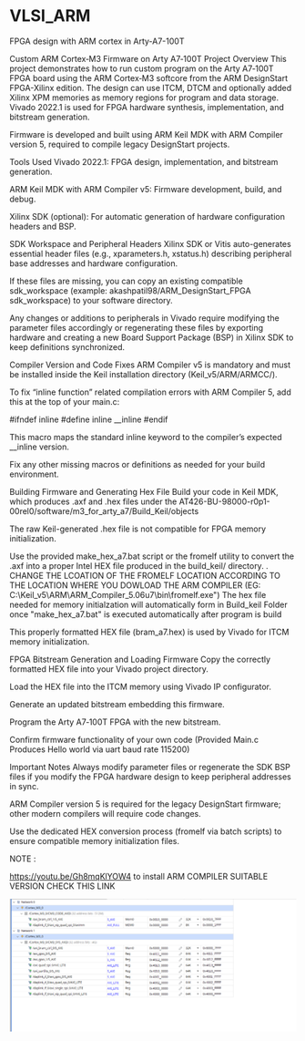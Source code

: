 # VLSI_ARM
FPGA design with ARM cortex in Arty-A7-100T


Custom ARM Cortex‑M3 Firmware on Arty A7‑100T
Project Overview
This project demonstrates how to run custom program on the Arty A7‑100T FPGA board using the ARM Cortex‑M3 softcore from the ARM DesignStart FPGA-Xilinx edition. The design can use ITCM, DTCM and optionally added  Xilinx XPM memories as memory regions for program and data storage. Vivado 2022.1 is used for FPGA hardware synthesis, implementation, and bitstream generation.

Firmware is developed and built using ARM Keil MDK with ARM Compiler version 5, required to compile legacy DesignStart projects.

Tools Used
Vivado 2022.1: FPGA design, implementation, and bitstream generation.

ARM Keil MDK with ARM Compiler v5: Firmware development, build, and debug.

Xilinx SDK (optional): For automatic generation of hardware configuration headers and BSP.

SDK Workspace and Peripheral Headers
Xilinx SDK or Vitis auto-generates essential header files (e.g., xparameters.h, xstatus.h) describing peripheral base addresses and hardware configuration.

If these files are missing, you can copy an existing compatible sdk_workspace (example: akashpatil98/ARM_DesignStart_FPGA sdk_workspace) to your software directory.

Any changes or additions to peripherals in Vivado require modifying the parameter files accordingly or regenerating these files by exporting hardware and creating a new Board Support Package (BSP) in Xilinx SDK to keep definitions synchronized.

Compiler Version and Code Fixes
ARM Compiler v5 is mandatory and must be installed inside the Keil installation directory (Keil_v5/ARM/ARMCC/).

To fix “inline function” related compilation errors with ARM Compiler 5, add this at the top of your main.c:

#ifndef inline
  #define inline __inline
#endif

This macro maps the standard inline keyword to the compiler’s expected __inline version.

Fix any other missing macros or definitions as needed for your build environment.


Building Firmware and Generating Hex File
Build your code in Keil MDK, which produces .axf and .hex files under the AT426-BU-98000-r0p1-00rel0/software/m3_for_arty_a7/Build_Keil/objects

The raw Keil-generated .hex file is not compatible for FPGA memory initialization.

Use the provided make_hex_a7.bat script or the fromelf utility to convert the .axf into a proper Intel HEX file produced in the build_keil/ directory.
. CHANGE THE LCOATION OF THE FROMELF LOCATION ACCORDING TO THE LOCATION WHERE YOU DOWLOAD THE ARM COMPILER (EG: C:\Keil_v5\ARM\ARM_Compiler_5.06u7\bin\fromelf.exe") The hex file needed for memory initialzation will automatically form in Build_keil Folder once "make_hex_a7.bat" is executed automatically after program is build

This properly formatted HEX file (bram_a7.hex) is used by Vivado for ITCM memory initialization.

FPGA Bitstream Generation and Loading Firmware
Copy the correctly formatted HEX file into your Vivado project directory.

Load the HEX file into the ITCM memory using Vivado IP configurator.

Generate an updated bitstream embedding this firmware.

Program the Arty A7‑100T FPGA with the new bitstream.

Confirm firmware functionality of your own code (Provided Main.c Produces Hello world via uart baud rate 115200)

Important Notes
Always modify parameter files or regenerate the SDK BSP files if you modify the FPGA hardware design to keep peripheral addresses in sync.

ARM Compiler version 5 is required for the legacy DesignStart firmware; other modern compilers will require code changes.

Use the dedicated HEX conversion process (fromelf via batch scripts) to ensure compatible memory initialization files.

NOTE :

https://youtu.be/Gh8mqKlYOW4 to install ARM COMPILER SUITABLE VERSION CHECK THIS LINK


![ADDRESS RANGE](https://github.com/txr-academy/VLSI_ARM/blob/030d3d755a39893a04ab8d825bd13d81f77ac91f/ADDRESS%20RANGE.png)


